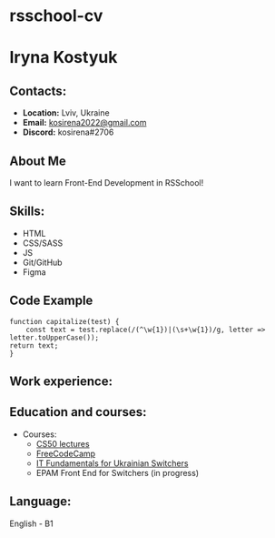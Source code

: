 # rsschool-cv

# Iryna Kostyuk

## Contacts:
* __Location:__ Lviv, Ukraine
* __Email:__ kosirena2022@gmail.com
* __Discord:__ kosirena#2706

## About Me
I want to learn Front-End Development in RSSchool!

## Skills:
* HTML
* CSS/SASS
* JS
* Git/GitHub
* Figma

## Code Example
```
function capitalize(test) {
    const text = test.replace(/(^\w{1})|(\s+\w{1})/g, letter => letter.toUpperCase());
return text;
}
```
## Work experience:

## Education and courses:
* Courses:
    + [CS50 lectures](https://www.youtube.com/channel/UCcabW7890RKJzL968QWEykA)
    + [FreeCodeCamp](https://www.freecodecamp.org/)
    + [IT Fundamentals for Ukrainian Switchers](https://training.epam.com/News/Items/545?lang=en)
    + EPAM Front End for Switchers (in progress)

## Language:
English - B1

